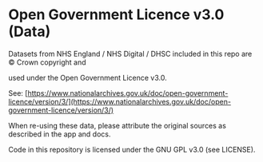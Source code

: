 # Open Government Licence v3.0 (Data)



Datasets from NHS England / NHS Digital / DHSC included in this repo are © Crown copyright and

used under the Open Government Licence v3.0.



See: [https://www.nationalarchives.gov.uk/doc/open-government-licence/version/3/](https://www.nationalarchives.gov.uk/doc/open-government-licence/version/3/)



When re-using these data, please attribute the original sources as described in the app and docs.



Code in this repository is licensed under the GNU GPL v3.0 (see LICENSE).


